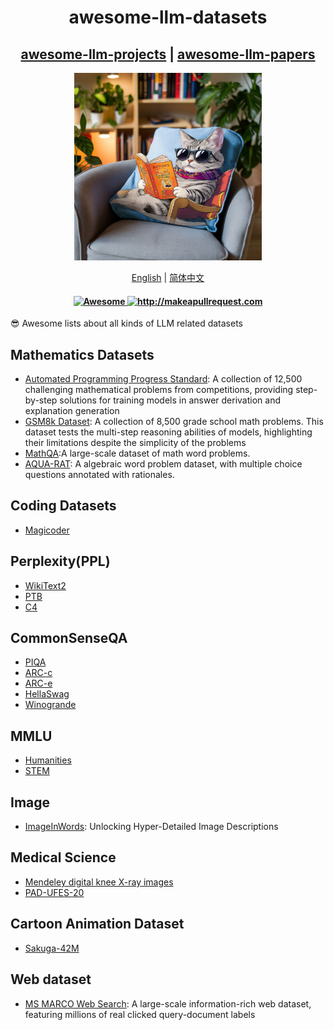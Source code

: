<div align="center">
  <h1 align="center">awesome-llm-datasets</h1>
  <h2 align="center">
    <a href="https://github.com/InfiniteAICreations/awesome-llm-projects" target="_blank">awesome-llm-projects</a> |
    <a href="https://github.com/InfiniteAICreations/awesome-llm-papers" target="_blank">awesome-llm-papers</a>
  </h2>
  <img src="./logo.png" alt="Logo" width="300" height="300" />
  <p>
      <a href="https://github.com/InfiniteAICreations/awesome-llm-datasets">English</a> | <a href="https://github.com/InfiniteAICreations/awesome-llm-datasets/blob/main/README.zh_CN.md">简体中文</a>
  </p>

  <h4 align="center">
    <a href="https://awesome.re">
      <img src="https://awesome.re/badge.svg" alt="Awesome" />
    </a>
    <a href="http://makeapullrequest.com">
      <img src="https://img.shields.io/badge/PRs-welcome-brightgreen.svg?style=flat-square" alt="http://makeapullrequest.com" />
    </a>
  </h4>
</div>

😎 Awesome lists about all kinds of LLM related datasets

## Mathematics Datasets
- [Automated Programming Progress Standard](https://github.com/hendrycks/apps): A collection of 12,500 challenging mathematical problems from competitions, providing step-by-step solutions for training models in answer derivation and explanation generation
- [GSM8k Dataset](https://github.com/openai/grade-school-math): A collection of 8,500 grade school math problems. This dataset tests the multi-step reasoning abilities of models, highlighting their limitations despite the simplicity of the problems
- [MathQA](https://math-qa.github.io/math-QA/):A large-scale dataset of math word problems.
- [AQUA-RAT](https://github.com/google-deepmind/AQuA): A algebraic word problem dataset, with multiple choice questions annotated with rationales.

## Coding Datasets
- [Magicoder](https://github.com/ise-uiuc/magicoder)

## Perplexity(PPL)
- [WikiText2](https://huggingface.co/datasets/mindchain/wikitext2)
- [PTB](https://physionet.org/content/ptbdb/1.0.0/)
- [C4](https://huggingface.co/datasets/c4)

## CommonSenseQA
- [PIQA](https://huggingface.co/datasets/piqa)
- [ARC-c](https://allenai.org/data/arc)
- [ARC-e](https://leaderboard.allenai.org/arc_easy/submissions/get-started)
- [HellaSwag](https://rowanzellers.com/hellaswag/)
- [Winogrande](https://huggingface.co/datasets/winogrande)

## MMLU
- [Humanities](https://cdh.princeton.edu/research/resources/humanities-datasets/)
- [STEM](https://huggingface.co/datasets/stemdataset/STEM)

## Image
- [ImageInWords](https://github.com/google/imageinwords): Unlocking Hyper-Detailed Image Descriptions

## Medical Science
- [Mendeley digital knee X-ray images](https://data.mendeley.com/datasets/t9ndx37v5h/1)
- [PAD-UFES-20](https://data.mendeley.com/datasets/zr7vgbcyr2/1)

## Cartoon Animation Dataset
- [Sakuga-42M](https://github.com/zhenglinpan/SakugaDataset)

## Web dataset
- [MS MARCO Web Search](https://github.com/microsoft/ms-marco-web-search): A large-scale information-rich web dataset, featuring millions of real clicked query-document labels
